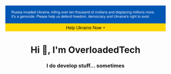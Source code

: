 [![Stand With Ukraine](https://raw.githubusercontent.com/vshymanskyy/StandWithUkraine/main/banner2-direct.svg)](https://stand-with-ukraine.pp.ua)
<h1 align="center">Hi 👋, I'm OverloadedTech</h1>
<h3 align="center">I do develop stuff... sometimes</h3>
